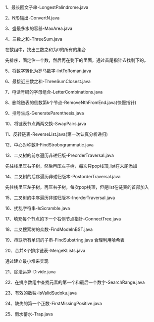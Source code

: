 1、最长回文子串-LongestPalindrome.java

2、N形输出-ConvertN.java

3、盛最多水的容器-MaxArea.java

4、三数之和-ThreeSum.java

在数组中，找出三数之和为0的所有的集合

先排序，固定住一个数，然后再在剩下的里面，通过首尾指针去找剩下的。

5、将数字转化为罗马数字-IntToRoman.java

6、最接近三数之和-ThreeSumClosest.java

7、电话号码的字母组合-LetterCombinations.java

8、删除链表的倒数第k个节点-RemoveNthFromEnd.java(快慢指针)

9、括号生成-GenerateParenthesis.java

10、将链表节点两两交换-SwapPairs.java

11、反转链表-ReverseList.java(第一次认真分析递归)

12、中心对称数II-FindStrobogrammatic.java

13、二叉树的前序遍历非递归版-PreorderTraversal.java

先往栈里压右子树，然后再压左子树，每次只pop栈顶,list在末尾添加

14、二叉树的后序遍历非递归版本-PostorderTraversal.java

先往栈里压左子树，再压右子树，每次pop栈顶，但是list在链表的首部加入

15、二叉树的中序遍历非递归版本-InorderTraversal.java

16、扰乱字符串-IsScramble.java

17、填充每个节点的下一个右侧节点指针-ConnectTree.java

18、二叉搜索树的众数-FindModeInBST.java

19、串联所有单词的子串-FindSubstring.java
合理利用哈希表

20、合并K个排序链表-MergeKLists.java

通过建立最小堆来实现

21、除法运算-Divide.java

22、在排序数组中查找元素的第一个和最后一个数字-SearchRange.java

23、有效的数独-IsValidSudoku.java

24、缺失的第一个正数-FirstMissingPositive.java

25、雨水蓄水-Trap.java






